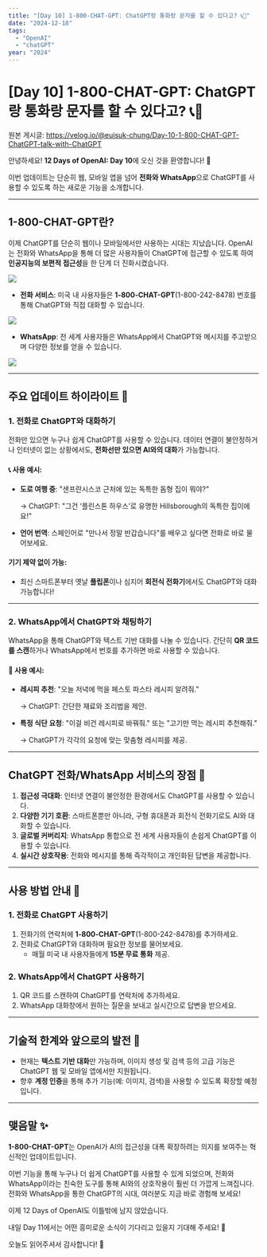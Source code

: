 ```yaml
---
title: "[Day 10] 1-800-CHAT-GPT: ChatGPT랑 통화랑 문자를 할 수 있다고? 📞💬"
date: "2024-12-18"
tags:
  - "OpenAI"
  - "chatGPT"
year: "2024"
---
```


# [Day 10] 1-800-CHAT-GPT: ChatGPT랑 통화랑 문자를 할 수 있다고? 📞💬

원본 게시글: https://velog.io/@euisuk-chung/Day-10-1-800-CHAT-GPT-ChatGPT-talk-with-ChatGPT



안녕하세요! **12 Days of OpenAI: Day 10**에 오신 것을 환영합니다! 🎉

이번 업데이트는 단순히 웹, 모바일 앱을 넘어 **전화와 WhatsApp**으로 ChatGPT를 사용할 수 있도록 하는 새로운 기능을 소개합니다.

---

1-800-CHAT-GPT란?
----------------

이제 ChatGPT를 단순히 웹이나 모바일에서만 사용하는 시대는 지났습니다. OpenAI는 전화와 WhatsApp을 통해 더 많은 사용자들이 ChatGPT에 접근할 수 있도록 하여 **인공지능의 보편적 접근성**을 한 단계 더 진화시켰습니다.

![](https://velog.velcdn.com/images/euisuk-chung/post/d24e05c1-7e11-4946-b02d-8c6b9725aa9c/image.png)

* **전화 서비스**: 미국 내 사용자들은 **1-800-CHAT-GPT**(1-800-242-8478) 번호를 통해 ChatGPT와 직접 대화할 수 있습니다.

![](https://velog.velcdn.com/images/euisuk-chung/post/70f30efb-5f20-4ce8-a36e-8aef873acdb4/image.png)

* **WhatsApp**: 전 세계 사용자들은 WhatsApp에서 ChatGPT와 메시지를 주고받으며 다양한 정보를 얻을 수 있습니다.

![](https://velog.velcdn.com/images/euisuk-chung/post/1a1ed979-0679-4c94-9b7a-fe31d6c1d011/image.png)

---

주요 업데이트 하이라이트 🌟
---------------

### 1. **전화로 ChatGPT와 대화하기**

전화만 있으면 누구나 쉽게 ChatGPT를 사용할 수 있습니다. 데이터 연결이 불안정하거나 인터넷이 없는 상황에서도, **전화선만 있으면 AI와의 대화**가 가능합니다.

#### 📞 사용 예시:

* **도로 여행 중**: "샌프란시스코 근처에 있는 독특한 돔형 집이 뭐야?"  
  
  → ChatGPT: "그건 ‘플린스톤 하우스’로 유명한 Hillsborough의 독특한 집이에요!"
* **언어 번역**: 스페인어로 "만나서 정말 반갑습니다"를 배우고 싶다면 전화로 바로 물어보세요.

#### 기기 제약 없이 가능:

* 최신 스마트폰부터 옛날 **플립폰**이나 심지어 **회전식 전화기**에서도 ChatGPT와 대화 가능합니다!

---

### 2. **WhatsApp에서 ChatGPT와 채팅하기**

WhatsApp을 통해 ChatGPT와 텍스트 기반 대화를 나눌 수 있습니다. 간단히 **QR 코드를 스캔**하거나 WhatsApp에서 번호를 추가하면 바로 사용할 수 있습니다.

#### 💬 사용 예시:

* **레시피 추천**: "오늘 저녁에 먹을 페스토 파스타 레시피 알려줘."  
  
  → ChatGPT: 간단한 재료와 조리법을 제안.
* **특정 식단 요청**: "이걸 비건 레시피로 바꿔줘." 또는 "고기만 먹는 레시피 추천해줘."  
  
  → ChatGPT가 각각의 요청에 맞는 맞춤형 레시피를 제공.

---

ChatGPT 전화/WhatsApp 서비스의 장점 🚀
-----------------------------

1. **접근성 극대화**: 인터넷 연결이 불안정한 환경에서도 ChatGPT를 사용할 수 있습니다.
2. **다양한 기기 호환**: 스마트폰뿐만 아니라, 구형 휴대폰과 회전식 전화기로도 AI와 대화할 수 있습니다.
3. **글로벌 커버리지**: WhatsApp 통합으로 전 세계 사용자들이 손쉽게 ChatGPT를 이용할 수 있습니다.
4. **실시간 상호작용**: 전화와 메시지를 통해 즉각적이고 개인화된 답변을 제공합니다.

---

사용 방법 안내 📖
----------

### 1. 전화로 ChatGPT 사용하기

1. 전화기의 연락처에 **1-800-CHAT-GPT**(1-800-242-8478)를 추가하세요.
2. 전화로 ChatGPT와 대화하며 필요한 정보를 물어보세요.
   * 매월 미국 내 사용자들에게 **15분 무료 통화** 제공.

### 2. WhatsApp에서 ChatGPT 사용하기

1. QR 코드를 스캔하여 ChatGPT를 연락처에 추가하세요.
2. WhatsApp 대화창에서 원하는 질문을 보내고 실시간으로 답변을 받으세요.

---

기술적 한계와 앞으로의 발전 🌱
-----------------

* 현재는 **텍스트 기반 대화**만 가능하며, 이미지 생성 및 검색 등의 고급 기능은 ChatGPT 웹 및 모바일 앱에서만 지원됩니다.
* 향후 **계정 인증**을 통해 추가 기능(예: 이미지, 검색)을 사용할 수 있도록 확장할 예정입니다.

---

맺음말 ✨
-----

**1-800-CHAT-GPT**는 OpenAI가 AI의 접근성을 대폭 확장하려는 의지를 보여주는 혁신적인 업데이트입니다.

이번 기능을 통해 누구나 더 쉽게 ChatGPT를 사용할 수 있게 되었으며, 전화와 WhatsApp이라는 친숙한 도구를 통해 AI와의 상호작용이 훨씬 더 가깝게 느껴집니다. 전화와 WhatsApp을 통한 ChatGPT의 시대, 여러분도 지금 바로 경험해 보세요!

이제 12 Days of OpenAI도 이틀밖에 남지 않았습니다.  

내일 Day 11에서는 어떤 흥미로운 소식이 기다리고 있을지 기대해 주세요! 🎁

오늘도 읽어주셔서 감사합니다! 💌

